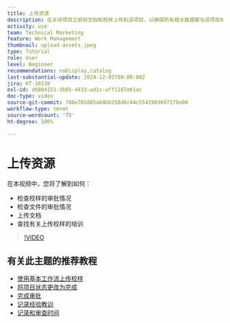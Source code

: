 ```yaml
---
title: 上传资源
description: 在关闭项目之前将文档和校样上传到该项目，以确保所有相关数据都与该项目相关联。
activity: use
team: Technical Marketing
feature: Work Management
thumbnail: upload-assets.jpeg
type: Tutorial
role: User
level: Beginner
recommendations: noDisplay,catalog
last-substantial-update: 2024-12-02T00:00:00Z
jira: KT-10138
exl-id: d6004151-3b05-4433-ad1c-aff1187e61ac
doc-type: video
source-git-commit: 780e702885a64bb258d8c44c5541903697278e00
workflow-type: tm+mt
source-wordcount: '75'
ht-degree: 100%

---
```


# 上传资源

在本视频中，您将了解到如何：

* 检查校样的审批情况
* 检查文件的审批情况
* 上传文档
* 查找有关上传校样的培训

>[!VIDEO](https://video.tv.adobe.com/v/3440370/?quality=12&learn=on&enablevpops)

## 有关此主题的推荐教程

* [使用基本工作流上传校样](/help/workfront-proof/upload-proofs/upload-a-proof-with-a-basic-workflow.md)
* [将项目状态更改为完成](/help/manage-work/projects/change-the-project-status.md)
* [完成审批](/help/manage-work/close-a-project/complete-approvals.md)
* [记录经验教训](/help/manage-work/close-a-project/lessons-learned-from-closing-a-project.md)
* [记录和审查时间](/help/manage-work/close-a-project/log-and-review-hours.md)
